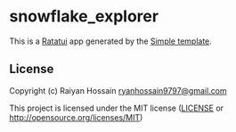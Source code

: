 # snowflake_explorer

This is a [Ratatui] app generated by the [Simple template].

[Ratatui]: https://ratatui.rs
[Simple Template]: https://github.com/ratatui/templates/tree/main/simple

## License

Copyright (c) Raiyan Hossain <ryanhossain9797@gmail.com>

This project is licensed under the MIT license ([LICENSE] or <http://opensource.org/licenses/MIT>)

[LICENSE]: ./LICENSE
